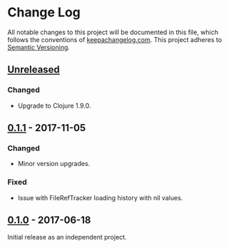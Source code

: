 Change Log
==========

All notable changes to this project will be documented in this file, which
follows the conventions of [keepachangelog.com](http://keepachangelog.com/).
This project adheres to [Semantic Versioning](http://semver.org/).

## [Unreleased]

### Changed
- Upgrade to Clojure 1.9.0.

## [0.1.1] - 2017-11-05

### Changed
- Minor version upgrades.

### Fixed
- Issue with FileRefTracker loading history with nil values.

## [0.1.0] - 2017-06-18

Initial release as an independent project.

[Unreleased]: https://github.com/greglook/merkledag-ref/compare/0.1.1...HEAD
[0.1.1]: https://github.com/greglook/merkledag-ref/compare/0.1.0...0.1.1
[0.1.0]: https://github.com/greglook/merkledag-ref/tag/0.1.0

